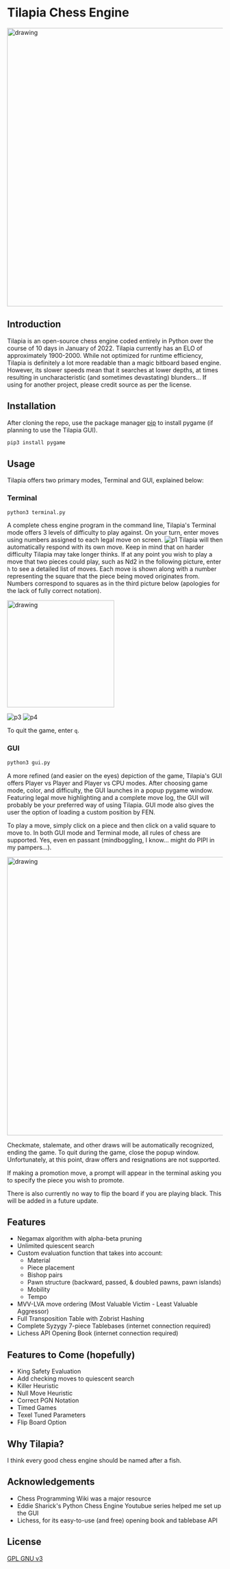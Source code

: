 # Tilapia Chess Engine

<img src="https://static.wikia.nocookie.net/animalcrossing/images/8/8a/Tilapia.jpg/revision/latest?cb=20200519030338" alt="drawing" width="650"/>

## Introduction

Tilapia is an open-source chess engine coded entirely in Python over the course of 10 days in January of 2022. Tilapia currently has an ELO of approximately 1900-2000. While not optimized for runtime efficiency, Tilapia is definitely a lot more readable than a magic bitboard based engine. However, its slower speeds mean that it searches at lower depths, at times resulting in uncharacteristic (and sometimes devastating) blunders... If using for another project, please credit source as per the license. 

## Installation

After cloning the repo, use the package manager [pip](https://pip.pypa.io/en/stable/) to install pygame (if planning to use the Tilapia GUI).
```bash
pip3 install pygame
```

## Usage

Tilapia offers two primary modes, Terminal and GUI, explained below:

### Terminal
```bash
python3 terminal.py
```
A complete chess engine program in the command line, Tilapia's Terminal mode offers 3 levels of difficulty to play against. On your turn, enter moves using 
numbers assigned to each legal move on screen.
![p1](https://i.imgur.com/VcDU8sD.png)
Tilapia will then automatically respond with its own move. Keep in mind that on harder difficulty Tilapia may take longer thinks. If at any point you wish to play a move that two pieces could play, such as Nd2 in the following picture, enter `h` to see a detailed list of moves. Each move is shown along with a number representing the square that the piece being moved originates from. Numbers correspond to squares as in the third picture below (apologies for the lack of fully correct notation).

<img src="https://i.imgur.com/LQi394K.png" alt="drawing" width="250"/>

![p3](https://i.imgur.com/0nJnx5T.png)
![p4](https://i.stack.imgur.com/PFAvF.png)

To quit the game, enter `q`.

### GUI
```bash
python3 gui.py
```
A more refined (and easier on the eyes) depiction of the game, Tilapia's GUI offers Player vs Player and Player vs CPU modes. After choosing game mode, color, and difficulty, the GUI launches in a popup pygame window. Featuring legal move highlighting and a complete move log, the GUI will probably be your preferred way of using Tilapia. GUI mode also gives the user the option of loading a custom position by FEN.

To play a move, simply click on a piece and then click on a valid square to move to. In both GUI mode and Terminal mode, all rules of chess are supported. Yes, even en passant (mindboggling, I know... might do PIPI in my pampers...). 

<img src="https://i.imgur.com/06Y4lxy.png" alt="drawing" width="650"/>

Checkmate, stalemate, and other draws will be automatically recognized, ending the game. To quit during the game, close the popup window. Unfortunately, at this point, draw offers and resignations are not supported.

If making a promotion move, a prompt will appear in the terminal asking you to specify the piece you wish to promote.

There is also currently no way to flip the board if you are playing black. This will be added in a future update.

## Features
- Negamax algorithm with alpha-beta pruning
- Unlimited quiescent search
- Custom evaluation function that takes into account:
  - Material
  - Piece placement
  - Bishop pairs
  - Pawn structure (backward, passed, & doubled pawns, pawn islands)
  - Mobility
  - Tempo
- MVV-LVA move ordering (Most Valuable Victim - Least Valuable Aggressor)
- Full Transposition Table with Zobrist Hashing
- Complete Syzygy 7-piece Tablebases (internet connection required)
- Lichess API Opening Book (internet connection required)

## Features to Come (hopefully)
- King Safety Evaluation
- Add checking moves to quiescent search
- Killer Heuristic
- Null Move Heuristic
- Correct PGN Notation
- Timed Games
- Texel Tuned Parameters
- Flip Board Option


## Why Tilapia?
I think every good chess engine should be named after a fish.

## Acknowledgements
- Chess Programming Wiki was a major resource
- Eddie Sharick's Python Chess Engine Youtubue series helped me set up the GUI
- Lichess, for its easy-to-use (and free) opening book and tablebase API

## License
[GPL GNU v3](https://www.gnu.org/licenses/gpl-3.0.en.html)


